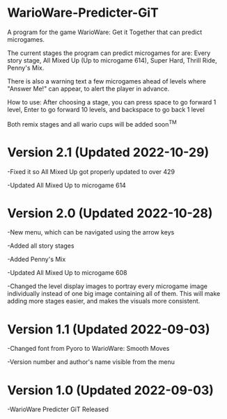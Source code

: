 # WarioWare-Predicter-GiT
A program for the game WarioWare: Get it Together that can predict microgames.

The current stages the program can predict microgames for are: 
Every story stage,
All Mixed Up (Up to microgame 614), 
Super Hard,
Thrill Ride,
Penny's Mix.

There is also a warning text a few microgames ahead of levels where "Answer Me!" can appear, to alert the player in advance.

How to use: After choosing a stage, you can press space to go forward 1 level, Enter to go forward 10 levels, and backspace to go back 1 level

Both remix stages and all wario cups will be added soon<sup>TM</sup>

# Version 2.1 (Updated 2022-10-29)

-Fixed it so All Mixed Up got properly updated to over 429

-Updated All Mixed Up to microgame 614

# Version 2.0 (Updated 2022-10-28)

-New menu, which can be navigated using the arrow keys

-Added all story stages

-Added Penny's Mix

-Updated All Mixed Up to microgame 608

-Changed the level display images to portray every microgame image individually instead of one big image containing all of them. This will make adding more stages easier, and makes the visuals more consistent.

# Version 1.1 (Updated 2022-09-03)

-Changed font from Pyoro to WarioWare: Smooth Moves

-Version number and author's name visible from the menu

# Version 1.0 (Updated 2022-09-03)

-WarioWare Predicter GiT Released
